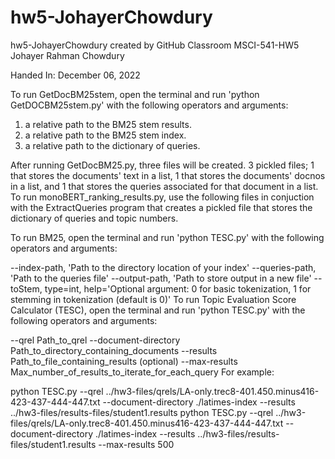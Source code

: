 # hw5-JohayerChowdury
hw5-JohayerChowdury created by GitHub Classroom
MSCI-541-HW5 Johayer Rahman Chowdury

Handed In: December 06, 2022

To run GetDocBM25stem, open the terminal and run 'python GetDOCBM25stem.py' with the following operators and arguments:
1. a relative path to the BM25 stem results.
2. a relative path to the BM25 stem index.
3. a relative path to the dictionary of queries.

After running GetDocBM25.py, three files will be created. 3 pickled files; 1 that stores the documents' text in a list, 1 that stores the documents' docnos in a list, and 1 that stores the queries associated for that document in a list.
To run monoBERT_ranking_results.py, use the following files in conjuction with the ExtractQueries program that creates a pickled file that stores the dictionary of queries and topic numbers.

To run BM25, open the terminal and run 'python TESC.py' with the following operators and arguments:

--index-path, 'Path to the directory location of your index'
--queries-path, 'Path to the queries file'
--output-path, 'Path to store output in a new file'
--toStem, type=int, help='Optional argument: 0 for basic tokenization, 1 for stemming in tokenization (default is 0)'
To run Topic Evaluation Score Calculator (TESC), open the terminal and run 'python TESC.py' with the following operators and arguments:

--qrel Path_to_qrel
--document-directory Path_to_directory_containing_documents
--results Path_to_file_containing_results
(optional) --max-results Max_number_of_results_to_iterate_for_each_query
For example:

python TESC.py --qrel ../hw3-files/qrels/LA-only.trec8-401.450.minus416-423-437-444-447.txt --document-directory ./latimes-index --results ../hw3-files/results-files/student1.results
python TESC.py --qrel ../hw3-files/qrels/LA-only.trec8-401.450.minus416-423-437-444-447.txt --document-directory ./latimes-index --results ../hw3-files/results-files/student1.results --max-results 500
